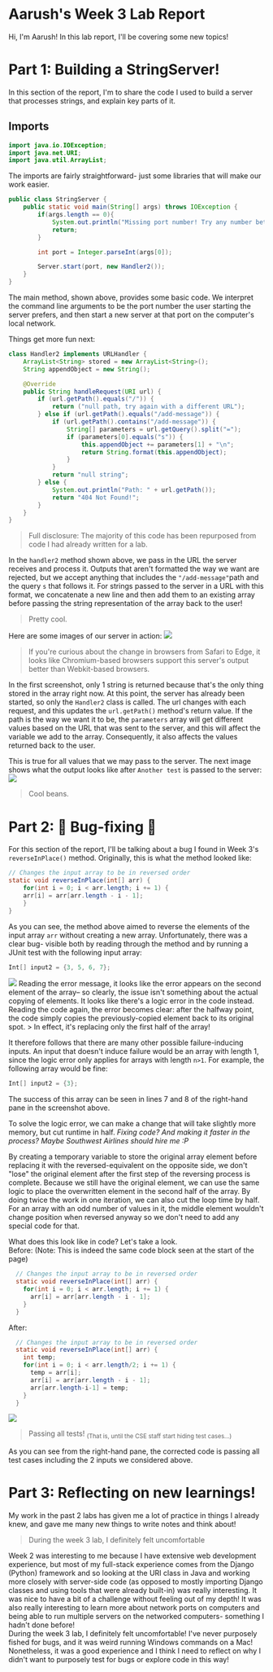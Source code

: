# Aarush's Week 3 Lab Report 
Hi, I'm Aarush! In this lab report, I'll be covering some new topics!

# Part 1: Building a StringServer! 
In this section of the report, I'm to share the code I used to build a server that processes strings, and explain key parts of it. 
## Imports
```java
import java.io.IOException;
import java.net.URI;
import java.util.ArrayList;
```
The imports are fairly straightforward- just some libraries that will make our work easier.

```java
public class StringServer {
    public static void main(String[] args) throws IOException {
        if(args.length == 0){
            System.out.println("Missing port number! Try any number between 1024 to 49151");
            return;
        }

        int port = Integer.parseInt(args[0]);

        Server.start(port, new Handler2());
    }
}
```
The main method, shown above, provides some basic code. We interpret the command line arguments to be the port number the user starting the server prefers, and then start a new server at that port on the computer's local network. 

Things get more fun next: 
```java
class Handler2 implements URLHandler {
    ArrayList<String> stored = new ArrayList<String>();
    String appendObject = new String();

    @Override
    public String handleRequest(URI url) {
        if (url.getPath().equals("/")) {
            return ("null path, try again with a different URL");
        } else if (url.getPath().equals("/add-message")) {
            if (url.getPath().contains("/add-message")) {
                String[] parameters = url.getQuery().split("=");
                if (parameters[0].equals("s")) {
                    this.appendObject += parameters[1] + "\n";
                    return String.format(this.appendObject);
                }
            }
            return "null string";
        } else {
            System.out.println("Path: " + url.getPath());
            return "404 Not Found!";
        }
    }
}
```
> Full disclosure: The majority of this code has been repurposed from code I had already written for a lab. 


In the `handler2` method shown above, we pass in the URL the server receives and process it. Outputs that aren't formatted the way we want are rejected, but we accept anything that includes the `"/add-message"`path and the query `s` that follows it. For strings passed to the server in a URL with this format, we concatenate a new line and then add them to an existing array before passing the string representation of the array back to the user! 
> Pretty cool. 

Here are some images of our server in action: 
<img src='Week-3-lab-report-files/First adding-2.png'></img>
>If you're curious about the change in browsers from Safari to Edge, it looks like Chromium-based browsers support this server's output better than Webkit-based browsers.


In the first screenshot, only 1 string is returned because that's the only thing stored in the array right now. At this point, the server has already been started, so only the `Handler2` class is called. The url changes with each request, and this updates the `url.getPath()` method's return value. If the path is the way we want it to be, the `parameters` array will get different values based on the URL that was sent to the server, and this will affect the variable we add to the array. Consequently, it also affects the values returned back to the user. 

This is true for all values that we may pass to the server. The next image shows what the output looks like after `Another test` is passed to the server: 
<img src='Week-3-lab-report-files/Second Adding-2.png'></img>
>Cool beans.

# Part 2: 👾 Bug-fixing 👾
For this section of the report, I'll be talking about a bug I found in Week 3's `reverseInPlace()` method. Originally, this is what the method looked like: 
```java
// Changes the input array to be in reversed order
static void reverseInPlace(int[] arr) {
    for(int i = 0; i < arr.length; i += 1) {
    arr[i] = arr[arr.length - i - 1];
    }
}
```
As you can see, the method above aimed to reverse the elements of the input array `arr` without creating a new array. Unfortunately, there was a clear bug- visible both by reading through the method and by running a JUnit test with the following input array: 
```java
Int[] input2 = {3, 5, 6, 7};
``` 
<img src='Week-3-lab-report-files/Failed test!.png'>
Reading the error message, it looks like the error appears on the second element of the array– so clearly, the issue isn't something about the actual copying of elements. It looks like there's a logic error in the code instead. Reading the code again, the error becomes clear: after the halfway point, the code simply copies the previously-copied element back to its original spot. 
> In effect, it's replacing only the first half of the array! 

It therefore follows that there are many other possible failure-inducing inputs. An input that doesn't induce failure would be an array with length 1, since the logic error only applies for arrays with length `n>1`. For example, the following array would be fine: 
```java
Int[] input2 = {3};
``` 

The success of this array can be seen in lines 7 and 8 of the right-hand pane in the screenshot above. 


To solve the logic error, we can make a change that will take slightly more memory, but cut runtime in half. *Fixing code? And making it faster in the process? Maybe Southwest Airlines should hire me :P*

By creating a temporary variable to store the original array element before replacing it with the reversed-equivalent on the opposite side, we don't "lose" the original element after the first step of the reversing process is complete. Because we still have the original element, we can use the same logic to place the overwritten element in the second half of the array. By doing twice the work in one iteration, we can also cut the loop time by half. For an array with an odd number of values in it, the middle element wouldn't change position when reversed anyway so we don't need to add any special code for that.

What does this look like in code? Let's take a look. 
<br>
Before: (Note: This is indeed the same code block seen at the start of the page)
```java
  // Changes the input array to be in reversed order
  static void reverseInPlace(int[] arr) {
    for(int i = 0; i < arr.length; i += 1) {
      arr[i] = arr[arr.length - i - 1];
    }
  }
```
After: 
```java
  // Changes the input array to be in reversed order
  static void reverseInPlace(int[] arr) {
    int temp;
    for(int i = 0; i < arr.length/2; i += 1) {
      temp = arr[i];
      arr[i] = arr[arr.length - i - 1];
      arr[arr.length-i-1] = temp;
    }
  }
```

<img src='Week-3-lab-report-files/Fixed!.png'></img>
> Passing all tests! <sub>(That is, until the CSE staff start hiding test cases...)</sub>

As you can see from the right-hand pane, the corrected code is passing all test cases including the 2 inputs we considered above. 

# Part 3: Reflecting on new learnings! 
My work in the past 2 labs has given me a lot of practice in things I already knew, and gave me many new things to write notes and think about!
> During the week 3 lab, I definitely felt uncomfortable


Week 2 was interesting to me because I have extensive web development experience, but most of my full-stack experience comes from the Django (Python) framework and so looking at the URI class in Java and working more closely with server-side code (as opposed to mostly importing Django classes and using tools that were already built-in) was really interesting. It was nice to have a bit of a challenge without feeling out of my depth! It was also really interesting to learn more about network ports on computers and being able to run multiple servers on the networked computers- something I hadn't done before! 
<br>
During the week 3 lab, I definitely felt uncomfortable! I've never purposely fished for bugs, and it was weird running Windows commands on a Mac! Nonetheless, it was a good experience and I think I need to reflect on why I didn't want to purposely test for bugs or explore code in this way! 

